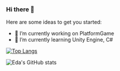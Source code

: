 ### Hi there 👋

Here are some ideas to get you started:
- 🔭 I’m currently working on PlatformGame
- 🌱 I’m currently learning Unity Engine, C#



[![Top Langs](https://github-readme-stats.vercel.app/api/top-langs/?username=edaagunes&layout=donut)](https://github.com/edaagunes/github-readme-stats)

![Eda's GitHub stats](https://github-readme-stats.vercel.app/api?username=edaagunes&show_icons=true&theme=radical)


